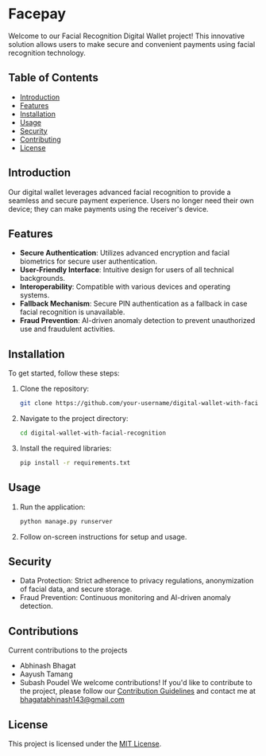 # Facepay

Welcome to our Facial Recognition Digital Wallet project! This innovative solution allows users to make secure and convenient payments using facial recognition technology.

## Table of Contents
- [Introduction](#introduction)
- [Features](#features)
- [Installation](#installation)
- [Usage](#usage)
- [Security](#security)
- [Contributing](#contributing)
- [License](#license)

## Introduction

Our digital wallet leverages advanced facial recognition to provide a seamless and secure payment experience. Users no longer need their own device; they can make payments using the receiver's device.

## Features

- **Secure Authentication**: Utilizes advanced encryption and facial biometrics for secure user authentication.
- **User-Friendly Interface**: Intuitive design for users of all technical backgrounds.
- **Interoperability**: Compatible with various devices and operating systems.
- **Fallback Mechanism**: Secure PIN authentication as a fallback in case facial recognition is unavailable.
- **Fraud Prevention**: AI-driven anomaly detection to prevent unauthorized use and fraudulent activities.

## Installation

To get started, follow these steps:

1. Clone the repository:
    ```bash
    git clone https://github.com/your-username/digital-wallet-with-facial-recognition.git
    ```

2. Navigate to the project directory:
    ```bash
    cd digital-wallet-with-facial-recognition
    ```

3. Install the required libraries:
    ```bash
    pip install -r requirements.txt
    ```

## Usage

1. Run the application:
    ```bash
    python manage.py runserver
    ```

2. Follow on-screen instructions for setup and usage.

## Security

- Data Protection: Strict adherence to privacy regulations, anonymization of facial data, and secure storage.
- Fraud Prevention: Continuous monitoring and AI-driven anomaly detection.

## Contributions

Current contributions to the projects
* Abhinash Bhagat
* Aayush Tamang
* Subash Poudel
We welcome contributions! If you'd like to contribute to the project, please follow our [Contribution Guidelines](CONTRIBUTING.md) and contact me at bhagatabhinash143@gmail.com

## License

This project is licensed under the [MIT License](LICENSE).

